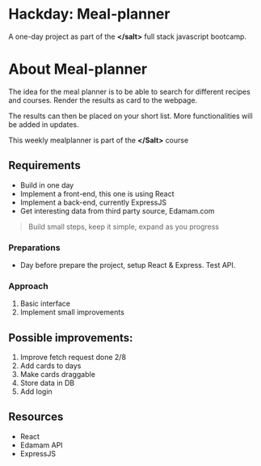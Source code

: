 # Hackday: Meal-planner

A one-day project as part of the **&lt;/salt>** full stack javascript bootcamp.

# About Meal-planner
The idea for the meal planner is to be able to search for different recipes and courses. Render the results as card to the webpage. 

The results can then be placed on your short list. More functionalities will be added in updates.

This weekly mealplanner is part of the **&lt;/Salt>** course


## Requirements

- Build in one day
- Implement a front-end, this one is using React
- Implement a back-end, currently ExpressJS
- Get interesting data from third party source, Edamam.com

> Build small steps, keep it simple, expand as you progress

### Preparations
 - Day before prepare the project, setup React & Express. Test API.

### Approach

1. Basic interface
2. Implement small improvements

## Possible improvements:
1. Improve fetch request done 2/8
2. Add cards to days
3. Make cards draggable
4. Store data in DB
5. Add login


## Resources
- React
- Edamam API
- ExpressJS
